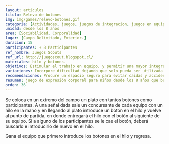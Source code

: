 ```yaml
---
layout: articulos
titulo: Relevo de botones
img: img/games/relevo-botones.gif
categoria: [Actividades, juegos, juegos de integracion, juegos en equipo]
unidad: desde los 8 años
area: [Sociabilidad, Corporalidad]
lugar: [Campo Delimitado, Exterior.]
duracion: 15
participantes: + 8 Participantes
ref_nombre: Juegos Scouts
ref_url: http://juegoscout.blogspot.cl/
materiales: hilo y botones.
objetivos: Estimular el trabajo en equipo, y permitir una mayor integración del mismo, conocimiento de las limitantes corporales personales.
variaciones: Incorpore dificultad dejando que solo pueda ser utilizada una mano
recomendaciones: Procure un espacio seguro para evitar caidas y accidentes, permita a los participantes utilizar la imaginación.
resumen: juego de expresión corporal para niños desde los 8 años que busca desarrollar y estimular el trabajo en equipo y la integración del mismo.
orden: 36
---
```

Se coloca en un extremo del campo un plato con tantos botones como participantes. A una señal dada sale un concursante de cada equipo con un hilo en la mano y en llegando al plato introduce un botón en el hilo y vuelve al punto de partida, en donde entregará el hilo con el botón al siguiente de su equipo. Si a alguno de los participantes se le cae el botón, deberá buscarlo e introducirlo de nuevo en el hilo. 

Gana el equipo que primero introduce los botones en el hilo y regresa.